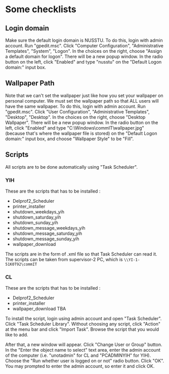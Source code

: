# Some checklists

## Login domain

Make sure the default login domain is NUSSTU. To do this, login with admin account. Run "gpedit.msc". Click "Computer Configuration", "Administrative Templates", "System", "Logon". In the choices on the right, choose "Assign a default domain for logon". There will be a new popup window. In the radio button on the left, click "Enabled" and type "nusstu" on the "Default Logon domain:" input box.

## Wallpaper Path

Note that we can't set the wallpaper just like how you set your wallpaper on personal computer. We must set the wallpaper path so that ALL users will have the same wallpaper. 
To do this, login with admin account. Run "gpedit.msc". Click "User Configuration", "Administrative Templates", "Desktop", "Desktop". In the choices on the right, choose "Desktop Wallpaper". There will be a new popup window. In the radio button on the left, click "Enabled" and type "C:\\Windows\commIT\wallpaper.jpg" (because that's where the wallpaper file is stored) on the "Default Logon domain:" input box, and choose "Wallpaper Style" to be "Fill".

## Scripts

All scripts are to be done automatically using "Task Scheduler".

### YIH

These are the scripts that has to be installed :

- Delprof2_Scheduler
- printer_installer
- shutdown_weekdays_yih
- shutdown_saturday_yih
- shutdown_sunday_yih
- shutdown_message_weekdays_yih
- shutdown_message_saturday_yih
- shutdown_message_sunday_yih
- wallpaper_download

The scripts are in the form of .xml file so that Task Scheduler can read it. The scripts can be taken from supervisor-2 PC, which is `\\YI-1-51K0T92\commIT`

### CL
These are the scripts that has to be installed :

- Delprof2_Scheduler
- printer_installer
- wallpaper_download
TBA

To install the script, login using admin account and open "Task Scheduler". Click "Task Scheduler Library". Without choosing any script, click "Action" at the menu bar and click "Import Task". Browse the script that you would like to add. 

After that, a new window will appear. Click "Change User or Group" button. In the "Enter the object name to select" text area, enter the admin account of the computer (i.e. "unotadmin" for CL and "PCADMINYIH" for YIH). Choose the "Run whether user is logged on or not" radio button. Click "OK". You may prompted to enter the admin account, so enter it and click OK.



